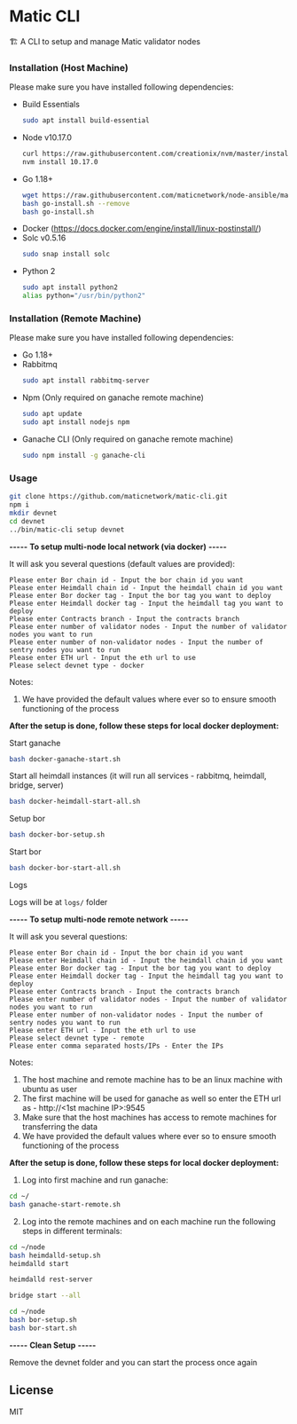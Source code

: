 # Matic CLI

🏗 A CLI to setup and manage Matic validator nodes

### Installation (Host Machine)

Please make sure you have installed following dependencies:

* Build Essentials
    ```bash
    sudo apt install build-essential
    ```
* Node v10.17.0
    ```bash
    curl https://raw.githubusercontent.com/creationix/nvm/master/install.sh | bash
    nvm install 10.17.0
    ```
* Go 1.18+
    ```bash
    wget https://raw.githubusercontent.com/maticnetwork/node-ansible/master/go-install.sh
    bash go-install.sh --remove
    bash go-install.sh
    ```
* Docker (https://docs.docker.com/engine/install/linux-postinstall/)
* Solc v0.5.16
    ```bash
    sudo snap install solc
    ```
* Python 2
    ```bash
    sudo apt install python2
    alias python="/usr/bin/python2"
    ```

### Installation (Remote Machine)

Please make sure you have installed following dependencies:

* Go 1.18+
* Rabbitmq
    ```bash
    sudo apt install rabbitmq-server
    ```
* Npm (Only required on ganache remote machine)
    ```bash
    sudo apt update
    sudo apt install nodejs npm
    ```
* Ganache CLI (Only required on ganache remote machine)
    ```bash
    sudo npm install -g ganache-cli
    ```

### Usage

```bash
git clone https://github.com/maticnetwork/matic-cli.git
npm i
mkdir devnet
cd devnet
../bin/matic-cli setup devnet
```

**-----**
**To setup multi-node local network (via docker)**
**-----**

It will ask you several questions (default values are provided):

```
Please enter Bor chain id - Input the bor chain id you want
Please enter Heimdall chain id - Input the heimdall chain id you want
Please enter Bor docker tag - Input the bor tag you want to deploy
Please enter Heimdall docker tag - Input the heimdall tag you want to deploy
Please enter Contracts branch - Input the contracts branch
Please enter number of validator nodes - Input the number of validator nodes you want to run
Please enter number of non-validator nodes - Input the number of sentry nodes you want to run
Please enter ETH url - Input the eth url to use
Please select devnet type - docker
```

Notes:
1. We have provided the default values where ever so to ensure smooth functioning of the process

**After the setup is done, follow these steps for local docker deployment:**

Start ganache
```bash
bash docker-ganache-start.sh
```

Start all heimdall instances (it will run all services - rabbitmq, heimdall, bridge, server)
```bash
bash docker-heimdall-start-all.sh
```

Setup bor
```bash
bash docker-bor-setup.sh
```

Start bor
```bash
bash docker-bor-start-all.sh
```

Logs

Logs will be at `logs/` folder

**-----**
**To setup multi-node remote network**
**-----**

It will ask you several questions:

```
Please enter Bor chain id - Input the bor chain id you want
Please enter Heimdall chain id - Input the heimdall chain id you want
Please enter Bor docker tag - Input the bor tag you want to deploy
Please enter Heimdall docker tag - Input the heimdall tag you want to deploy
Please enter Contracts branch - Input the contracts branch
Please enter number of validator nodes - Input the number of validator nodes you want to run
Please enter number of non-validator nodes - Input the number of sentry nodes you want to run
Please enter ETH url - Input the eth url to use
Please select devnet type - remote
Please enter comma separated hosts/IPs - Enter the IPs
```

Notes:
1. The host machine and remote machine has to be an linux machine with ubuntu as user
2. The first machine will be used for ganache as well so enter the ETH url as - http://<1st machine IP>:9545
3. Make sure that the host machines has access to remote machines for transferring the data
4. We have provided the default values where ever so to ensure smooth functioning of the process

**After the setup is done, follow these steps for local docker deployment:**

1. Log into first machine and run ganache:
```bash
cd ~/
bash ganache-start-remote.sh
```

2. Log into the remote machines and on each machine run the following steps in different terminals:
```bash
cd ~/node
bash heimdalld-setup.sh
heimdalld start
```

```bash
heimdalld rest-server
```

```bash
bridge start --all
```

```bash
cd ~/node
bash bor-setup.sh
bash bor-start.sh
```

**-----**
**Clean Setup**
**-----**

Remove the devnet folder and you can start the process once again

## License

MIT
